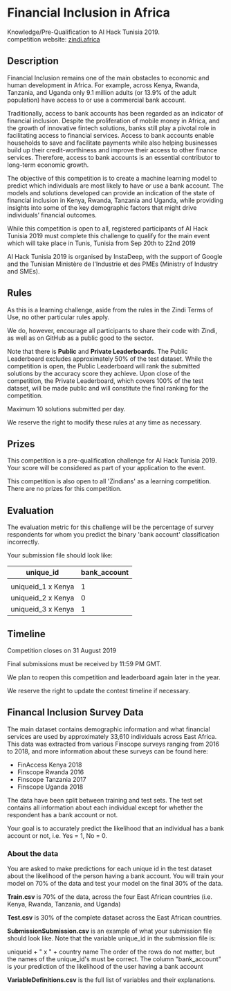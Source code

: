 
# Financial Inclusion in Africa
Knowledge/Pre-Qualification to AI Hack Tunisia 2019.  
competition website: [zindi.africa](http://zindi.africa/competitions/financial-inclusion-in-africa)

## Description
Financial Inclusion remains one of the main obstacles to economic and human development in Africa. For example, across Kenya, Rwanda, Tanzania, and Uganda only 9.1 million adults (or 13.9% of the adult population) have access to or use a commercial bank account.

Traditionally, access to bank accounts has been regarded as an indicator of financial inclusion. Despite the proliferation of mobile money in Africa, and the growth of innovative fintech solutions, banks still play a pivotal role in facilitating access to financial services. Access to bank accounts enable households to save and facilitate payments while also helping businesses build up their credit-worthiness and improve their access to other finance services. Therefore, access to bank accounts is an essential contributor to long-term economic growth.

The objective of this competition is to create a machine learning model to predict which individuals are most likely to have or use a bank account. The models and solutions developed can provide an indication of the state of financial inclusion in Kenya, Rwanda, Tanzania and Uganda, while providing insights into some of the key demographic factors that might drive individuals’ financial outcomes.

While this competition is open to all, registered participants of AI Hack Tunisia 2019 must complete this challenge to qualify for the main event which will take place in Tunis, Tunisia from Sep 20th to 22nd 2019

AI Hack Tunisia 2019 is organised by InstaDeep, with the support of Google and the Tunisian Ministère de l'Industrie et des PMEs (Ministry of Industry and SMEs).

## Rules
As this is a learning challenge, aside from the rules in the Zindi Terms of Use, no other particular rules apply.

We do, however, encourage all participants to share their code with Zindi, as well as on GitHub as a public good to the sector.

Note that there is **Public** and **Private Leaderboards**. The Public Leaderboard excludes approximately 50% of the test dataset. While the competition is open, the Public Leaderboard will rank the submitted solutions by the accuracy score they achieve. Upon close of the competition, the Private Leaderboard, which covers 100% of the test dataset, will be made public and will constitute the final ranking for the competition.

Maximum 10 solutions submitted per day.

We reserve the right to modify these rules at any time as necessary.

## Prizes
This competition is a pre-qualification challenge for AI Hack Tunisia 2019. Your score will be considered as part of your application to the event.

This competition is also open to all 'Zindians' as a learning competition. There are no prizes for this competition.

## Evaluation
The evaluation metric for this challenge will be the percentage of survey respondents for whom you predict the binary 'bank account' classification incorrectly.

Your submission file should look like:

| unique_id           |  bank_account  |
| ------------------- | -------------- |
| <string>            |    <number>    |
| uniqueid_1 x Kenya  |        1       |
| uniqueid_2 x Kenya  |        0       |
| uniqueid_3 x Kenya  |        1       |

## Timeline
Competition closes on 31 August 2019

Final submissions must be received by 11:59 PM GMT.

We plan to reopen this competition and leaderboard again later in the year.

We reserve the right to update the contest timeline if necessary.

## Financal Inclusion Survey Data
The main dataset contains demographic information and what financial services are used by approximately 33,610 individuals across East Africa. This data was extracted from various Finscope surveys ranging from 2016 to 2018, and more information about these surveys can be found here:

* FinAccess Kenya 2018
* Finscope Rwanda 2016
* Finscope Tanzania 2017
* Finscope Uganda 2018

The data have been split between training and test sets. The test set contains all information about each individual except for whether the respondent has a bank account or not.

Your goal is to accurately predict the likelihood that an individual has a bank account or not, i.e. Yes = 1, No = 0.

### About the data

You are asked to make predictions for each unique id in the test dataset about the likelihood of the person having a bank account. You will train your model on 70% of the data and test your model on the final 30% of the data.

**Train.csv** is 70% of the data, across the four East African countries (i.e. Kenya, Rwanda, Tanzania, and Uganda)

**Test.csv** is 30% of the complete dataset across the East African countries.

**SubmissionSubmission.csv** is an example of what your submission file should look like. Note that the variable unique_id in the submission file is:

 uniqueid + " x " + country name
The order of the rows do not matter, but the names of the unique_id's must be correct. The column "bank_account" is your prediction of the likelihood of the user having a bank account

**VariableDefinitions.csv** is the full list of variables and their explanations.